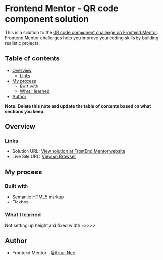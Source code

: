 # Frontend Mentor - QR code component solution

This is a solution to the [QR code component challenge on Frontend Mentor](https://www.frontendmentor.io/challenges/qr-code-component-iux_sIO_H). Frontend Mentor challenges help you improve your coding skills by building realistic projects. 

## Table of contents

- [Overview](#overview)
  - [Links](#links)
- [My process](#my-process)
  - [Built with](#built-with)
  - [What I learned](#what-i-learned)
- [Author](#author)

**Note: Delete this note and update the table of contents based on what sections you keep.**

## Overview

### Links

- Solution URL: [View solution at FrontEnd Mentor website](https://www.frontendmentor.io/solutions/qr-code-component-basic-css-wAb8W-sz_s)
- Live Site URL: [View on Browser](https://artur-neri.github.io/QR-code-component/)

## My process

### Built with

- Semantic HTML5 markup
- Flexbox

### What I learned

Not setting up height and fixed width >>>>>
## Author

- Frontend Mentor - [@Artur-Neri](https://www.frontendmentor.io/profile/yourusername)
